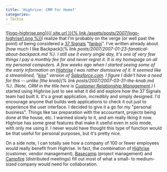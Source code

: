 ```yaml
---
title: 'Highrise: CRM for Home?'
categories:
- Techie
---
```


[![logo-highrise.png]({{ site.url }}{% link /assets/posts/2007/logo-highrise1.png %})](http://www.highrisehq.com/)I realize that I'm probably on the verge (or well past the point) of being considered a [37 Signals](http://www.37signals.com/) "[fanboi](http://en.wikipedia.org/wiki/Fanboy)". I've written already about [how much I like Backpack]{% link _posts/2007/2007-01-23-fanatical-about-backpack.md %}. I still use it every single day, it's one of very few things I pay a monthly fee for and never regret it. It is my homepage on all my personal computers. A few weeks ago when I started seeing some of the early information on [Highrise](http://www.highrisehq.com/) I was rather dismissive of it. It seemed like a streamlined, "[kiss](http://en.wikipedia.org/wiki/KISS_principle)" version of [Salesforce.com](http://www.salesforce.com/). I figure I didn't have a need for this -- unlike [the knob]{% link _posts/2007/2007-03-31-the-knob.md %}._ (Note, CRM in the title here is [Customer Relationship Management](http://en.wikipedia.org/wiki/Customer_relationship_management).)_
I started using Highrise just to see what it did and explore how the 37 Signals team had built it. It's a great application, incredibly and simply designed. I'd encourage anyone that builds web applications to check it out just to experience the user interface. I decided to give it a go for my "personal business". Things like tax preparation with the accountant, projects being done at the house, etc. I warmed slowly to it, and am really liking it now. Highrise has some great features that make it useful even in solo mode, with only me using it. I never would have thought this type of function would be that useful for personal purposes, but it's pretty nice.

On a side note, I can totally see how a company of 100 or fewer employees would really benefit from Highrise. In fact, the combination of [Highrise](http://www.basecamphq.com/) (customer, vendor management), [Basecamp](http://www.basecamphq.com/) (project management) and [Campfire](http://www.campfirenow.com/) (distributed meetings) fill out most of what a small- to medium-sized company would need for collaboration.
